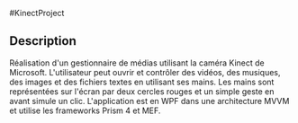#KinectProject

## Description

Réalisation d'un gestionnaire de médias utilisant la caméra Kinect de Microsoft.
L'utilisateur peut ouvrir et contrôler des vidéos, des musiques, des images et des fichiers textes en utilisant ses mains.
Les mains sont représentées sur l'écran par deux cercles rouges et un simple geste en avant simule un clic.
L'application est en WPF dans une architecture MVVM et utilise les frameworks Prism 4 et MEF. 

